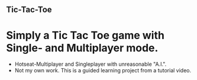 ## Tic-Tac-Toe
# Simply a Tic Tac Toe game with Single- and Multiplayer mode.


- Hotseat-Multiplayer and Singleplayer with unreasonable "A.I.". 
- Not my own work. This is a guided learning project from a tutorial video.
